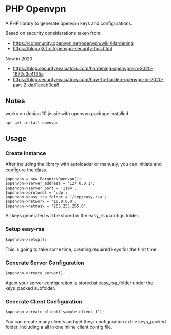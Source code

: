 # PHP Openvpn

A PHP library to generate openvpn keys and configurations.

Based on security considerations taken from:
- https://community.openvpn.net/openvpn/wiki/Hardening
- https://blog.g3rt.nl/openvpn-security-tips.html

New in 2020
- https://blog.securityevaluators.com/hardening-openvpn-in-2020-1672c3c4135a
- https://blog.securityevaluators.com/how-to-harden-openvpn-in-2020-part-2-da51acab3ea8

## Notes
works on debian 10 jessie with openvpn package installed.
```
apt-get install openvpn
```

## Usage
### Create Instance
After including the library with autoloader or manualy, you can initiate and configure the class.
```
$openvpn = new Paranic\Openvpn();
$openvpn->server_address = '127.0.0.1';
$openvpn->server_port = '1194';
$openvpn->protocol = 'udp';
$openvpn->easy_rsa_folder = '/tmp/easy-rsa';
$openvpn->network = '10.0.0.0';
$openvpn->netmask = '255.255.255.0';
```
All keys generated will be stored in the easy_rsa/configs folder.

### Setup easy-rsa
```
$openvpn->setup();
```
This is going to take some time, creating required keys for the first time.

### Generate Server Configuration
```
$openvpn->create_server();
```
Again your server configuration is stored at easy_rsa_folder under the keys_packed subfolder.

### Generate Client Configuration
```
$openvpn->create_client('sample_client_1');
```
You can create many clients and get theyr configuration in the keys_packed folder, including a all in one inline client config file.